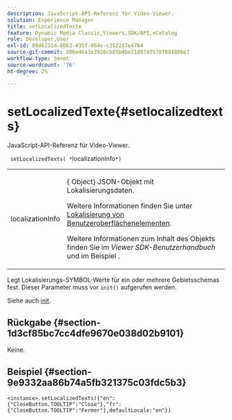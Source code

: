 ```yaml
---
description: JavaScript-API-Referenz für Video-Viewer.
solution: Experience Manager
title: setLocalizedTexte
feature: Dynamic Media Classic,Viewers,SDK/API,eCatalog
role: Developer,User
exl-id: 89d6231d-8063-435f-864e-c352287e4764
source-git-commit: 206e4643e3926cb85b4be2189743578f88180be7
workflow-type: tm+mt
source-wordcount: '76'
ht-degree: 2%

---
```


# setLocalizedTexte{#setlocalizedtexts}

JavaScript-API-Referenz für Video-Viewer.

` setLocalizedTexts( *`localizationInfo`*)`

<table id="table_896DFF34A68A403DB93A6D597461A573"> 
 <tbody> 
  <tr> 
   <td colname="col1"> <p> <span class="codeph"> <span class="varname"> localizationInfo</span> </span> </p> </td> 
   <td colname="col2"> <p> {<span class="codeph"> Object</span>} JSON-Objekt mit Lokalisierungsdaten. </p> <p>Weitere Informationen finden Sie unter <a href="../../../c-html5-s7-aem-asset-viewers/c-html5-20-ecatalog-viewer-about/c-html5-20-ecatalog-viewer-localization.md#concept-cbfc39344c494eb7b9f6a272cff0cc74" format="dita" scope="local"> Lokalisierung von Benutzeroberflächenelementen</a>. </p> <p>Weitere Informationen zum Inhalt des Objekts finden Sie im <i>Viewer SDK-Benutzerhandbuch</i> und im Beispiel . </p> </td> 
  </tr> 
 </tbody> 
</table>

Legt Lokalisierungs-SYMBOL-Werte für ein oder mehrere Gebietsschemas fest. Dieser Parameter muss vor `init()` aufgerufen werden.

Siehe auch [init](../../../c-html5-s7-aem-asset-viewers/c-html5-20-ecatalog-viewer-about/c-html5-20-ecatalog-viewer-javascriptapiref/r-html5-ecatalog-viewer-20-javascriptapiref-init.md#reference-aee94dd92a28410784f7a1792e28683b).

## Rückgabe {#section-1d3cf85bc7cc4dfe9670e038d02b9101}

Keine.

## Beispiel {#section-9e9332aa86b74a5fb321375c03fdc5b3}

```
<instance>.setLocalizedTexts({"en":{"CloseButton.TOOLTIP":"Close"},"fr":{"CloseButton.TOOLTIP":"Fermer"},defaultLocale:"en"})
```
